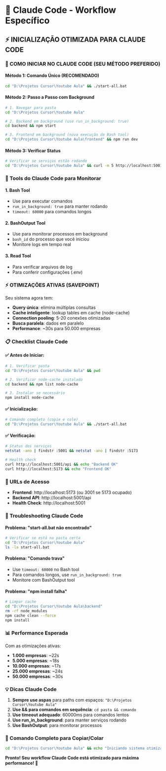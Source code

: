 # 🤖 Claude Code - Workflow Específico
## ⚡ INICIALIZAÇÃO OTIMIZADA PARA CLAUDE CODE

### 🎯 COMO INICIAR NO CLAUDE CODE (SEU MÉTODO PREFERIDO)

#### Método 1: Comando Único (RECOMENDADO)
```bash
cd "D:\Projetos Cursor\Youtube Aula" && ./start-all.bat
```

#### Método 2: Passo a Passo com Background
```bash
# 1. Navegar para pasta
cd "D:\Projetos Cursor\Youtube Aula"

# 2. Backend em background (use run_in_background: true)
cd backend && npm start

# 3. Frontend em background (nova execução do Bash tool)
cd "D:\Projetos Cursor\Youtube Aula\frontend" && npm run dev
```

#### Método 3: Verificar Status
```bash
# Verificar se serviços estão rodando
cd "D:\Projetos Cursor\Youtube Aula" && curl -m 5 http://localhost:5001/api && curl -m 5 http://localhost:5173
```

### 🔧 Tools do Claude Code para Monitorar

#### 1. Bash Tool
- Use para executar comandos
- `run_in_background: true` para manter rodando
- `timeout: 60000` para comandos longos

#### 2. BashOutput Tool  
- Use para monitorar processos em background
- `bash_id` do processo que você iniciou
- Monitore logs em tempo real

#### 3. Read Tool
- Para verificar arquivos de log
- Para conferir configurações (.env)

### ⚡ OTIMIZAÇÕES ATIVAS (SAVEPOINT)

Seu sistema agora tem:
- **Query única**: elimina múltiplas consultas
- **Cache inteligente**: lookup tables em cache (node-cache)
- **Connection pooling**: 5-20 conexões otimizadas
- **Busca paralela**: dados em paralelo
- **Performance**: ~30s para 50.000 empresas

### 📋 Checklist Claude Code

#### ✅ Antes de Iniciar:
```bash
# 1. Verificar pasta
cd "D:\Projetos Cursor\Youtube Aula" && pwd

# 2. Verificar node-cache instalado
cd backend && npm list node-cache

# 3. Instalar se necessário
npm install node-cache
```

#### ✅ Inicialização:
```bash
# Comando completo (copie e cole)
cd "D:\Projetos Cursor\Youtube Aula" && ./start-all.bat
```

#### ✅ Verificação:
```bash
# Status dos serviços
netstat -ano | findstr :5001 && netstat -ano | findstr :5173

# Health check
curl http://localhost:5001/api && echo "Backend OK"
curl http://localhost:5173 && echo "Frontend OK"
```

### 🚀 URLs de Acesso

- **Frontend**: http://localhost:5173 (ou 3001 se 5173 ocupado)
- **Backend API**: http://localhost:5001/api  
- **Health Check**: http://localhost:5001

### 🔧 Troubleshooting Claude Code

#### Problema: "start-all.bat não encontrado"
```bash
# Verificar se está na pasta certa
cd "D:\Projetos Cursor\Youtube Aula"
ls -la start-all.bat
```

#### Problema: "Comando trava"
- Use `timeout: 60000` no Bash tool
- Para comandos longos, use `run_in_background: true`
- Monitore com BashOutput tool

#### Problema: "npm install falha"
```bash
# Limpar cache
cd "D:\Projetos Cursor\Youtube Aula\backend"
rm -rf node_modules
npm cache clean --force
npm install
```

### 📊 Performance Esperada

Com as otimizações ativas:
- **1.000 empresas**: ~22s
- **5.000 empresas**: ~18s
- **10.000 empresas**: ~17s
- **25.000 empresas**: ~24s
- **50.000 empresas**: ~30s

### 💡 Dicas Claude Code

1. **Sempre use aspas** para paths com espaços: `"D:\Projetos Cursor\Youtube Aula"`
2. **Use && para comandos em sequência**: `cd pasta && comando`
3. **Use timeout adequado**: 60000ms para comandos lentos
4. **Use run_in_background**: para manter serviços rodando
5. **Use BashOutput**: para monitorar processos

### 🎉 Comando Completo para Copiar/Colar

```bash
cd "D:\Projetos Cursor\Youtube Aula" && echo "Iniciando sistema otimizado..." && ./start-all.bat
```

**Pronto! Seu workflow Claude Code está otimizado para máxima performance! 🚀**